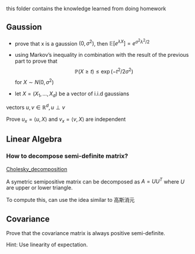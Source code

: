 this folder contains the knowledge learned from doing homework

## Gaussion
- prove that x is a gaussion $(0,\sigma^2)$, then $\mathbb{E}\left[e^{\lambda X}\right]=e^{\sigma^{2} \lambda^{2} / 2}$

- using Markov’s inequality in combination with the result of the previous part to prove that 
$$
\mathbb{P}(X \geq t) \leq \exp \left(-t^{2} / 2 \sigma^{2}\right)
$$
for $X \sim N\left(0, \sigma^{2}\right)$

- let $X=\left(X_{1}, \ldots, X_{d}\right)$ be a vector of i.i.d gaussians

vectors $u, v \in \mathbb{R}^{d}, u \perp v$

Prove $u_{x}=\langle u, X\rangle$ and $v_{x}=\langle v, X\rangle$ are independent

## Linear Algebra

### How to decompose semi-definite matrix?

[Cholesky_decomposition](https://en.wikipedia.org/wiki/Cholesky_decomposition)

A symetric semipositive matrix can be decomposed as $A = UU^T$ where $U$ are upper or lower triangle.

To compute this, can use the idea similar to 高斯消元


## Covariance
Prove that the covariance matrix is always positive semi-definite.

Hint: Use linearity of expectation.